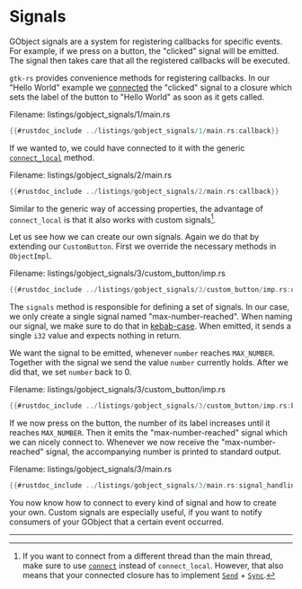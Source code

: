 # Signals

GObject signals are a system for registering callbacks for specific events.
For example, if we press on a button, the "clicked" signal will be emitted.
The signal then takes care that all the registered callbacks will be executed.

`gtk-rs` provides convenience methods for registering callbacks.
In our "Hello World" example we [connected](../docs/gtk4/prelude/trait.ButtonExt.html#tymethod.connect_clicked) the "clicked" signal to a closure which sets the label of the button to "Hello World" as soon as it gets called.

<span class="filename">Filename: listings/gobject_signals/1/main.rs</span>

```rust ,no_run,noplayground
{{#rustdoc_include ../listings/gobject_signals/1/main.rs:callback}}
```

If we wanted to, we could have 
connected to it with the generic [`connect_local`](http://gtk-rs.org/gtk-rs-core/stable/latest/docs/glib/object/trait.ObjectExt.html#tymethod.connect_local) method.

<span class="filename">Filename: listings/gobject_signals/2/main.rs</span>

```rust ,no_run,noplayground
{{#rustdoc_include ../listings/gobject_signals/2/main.rs:callback}}
```

Similar to the generic way of accessing properties, the advantage of `connect_local` is that it also works with custom signals[^1].

Let us see how we can create our own signals.
Again we do that by extending our `CustomButton`.
First we override the necessary methods in `ObjectImpl`.

<span class="filename">Filename: listings/gobject_signals/3/custom_button/imp.rs</span>

```rust ,no_run,noplayground
{{#rustdoc_include ../listings/gobject_signals/3/custom_button/imp.rs:object_impl}}

```

The `signals` method is responsible for defining a set of signals.
In our case, we only create a single signal named "max-number-reached".
When naming our signal, we make sure to do that in [kebab-case](https://wiki.c2.com/?KebabCase).
When emitted, it sends a single `i32` value and expects nothing in return.

We want the signal to be emitted, whenever `number` reaches `MAX_NUMBER`.
Together with the signal we send the value `number` currently holds.
After we did that, we set `number` back to 0.

<span class="filename">Filename: listings/gobject_signals/3/custom_button/imp.rs</span>

```rust ,no_run,noplayground
{{#rustdoc_include ../listings/gobject_signals/3/custom_button/imp.rs:button_impl}}

```

If we now press on the button, the number of its label increases until it reaches `MAX_NUMBER`.
Then it emits the "max-number-reached" signal which we can nicely connect to.
Whenever we now receive the "max-number-reached" signal, the accompanying number is printed to standard output.

<span class="filename">Filename: listings/gobject_signals/3/main.rs</span>

```rust ,no_run,noplayground
{{#rustdoc_include ../listings/gobject_signals/3/main.rs:signal_handling}}
```

You now know how to connect to every kind of signal and how to create your own.
Custom signals are especially useful, if you want to notify consumers of your GObject that a certain event occurred.

-------------------------------------------------

[^1]: If you want to connect from a different thread than the main thread, make sure to use [`connect`](http://gtk-rs.org/gtk-rs-core/stable/latest/docs/glib/object/trait.ObjectExt.html#tymethod.connect) instead of `connect_local`. However, that also means that your connected closure has to implement [`Send`](https://doc.rust-lang.org/stable/core/marker/trait.Send.html) + [`Sync`](https://doc.rust-lang.org/stable/core/marker/trait.Sync.html).
